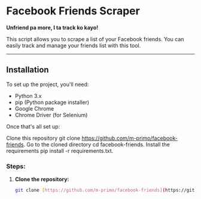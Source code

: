 # Facebook Friends Scraper

**Unfriend pa more, I ta track ko kayo!**

This script allows you to scrape a list of your Facebook friends. You can easily track and manage your friends list with this tool.

---

## Installation

To set up the project, you'll need:

- Python 3.x
- pip (Python package installer)
- Google Chrome
- Chrome Driver (for Selenium)

Once that's all set up:

Clone this repository git clone https://github.com/m-primo/facebook-friends.
Go to the cloned directory cd facebook-friends.
Install the requirements pip install -r requirements.txt.

### Steps:

1. **Clone the repository:**
   ```bash
   git clone [https://github.com/m-primo/facebook-friends](https://github.com/YuriKun11/Facebook-friends-scraper)
